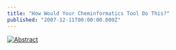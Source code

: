 ```yaml
---
title: "How Would Your Cheminformatics Tool Do This?"
published: "2007-12-11T00:00:00.000Z"
---
```


[![Abstract](/images/posts/20071211/abstract.png)](http://dx.doi.org/10.1016/j.tetlet.2007.10.066 "Abstract")